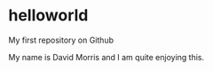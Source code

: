 helloworld
==========

My first repository on Github

My name is David Morris and I am quite enjoying this.
